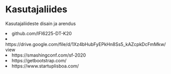 # Kasutajaliides
Kasutajaliideste disain ja arendus

<li>github.com/IFI6225-DT-K20</li>
<li>https://drive.google.com/file/d/1Xz4bHubFyEPkHn8Ss5_kAZcpkDcFmMkw/view</li>
<li>https://smashingconf.com/sf-2020</li>
<li>https://getbootstrap.com/</li>
<li>https://www.startuplisboa.com/</li>
